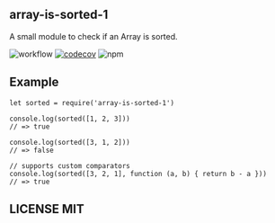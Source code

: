 ## array-is-sorted-1

A small module to check if an Array is sorted.

![workflow](https://github.com/Luobinf/array-is-sorted/actions/workflows/node.js.yml/badge.svg)
[![codecov](https://codecov.io/gh/Luobinf/array-is-sorted/branch/main/graph/badge.svg?token=CTUHANR7WY)](https://codecov.io/gh/Luobinf/array-is-sorted)
![npm](https://img.shields.io/npm/v/array-is-sorted-1)

## Example
```JS
let sorted = require('array-is-sorted-1')

console.log(sorted([1, 2, 3]))
// => true

console.log(sorted([3, 1, 2]))
// => false

// supports custom comparators
console.log(sorted([3, 2, 1], function (a, b) { return b - a }))
// => true
```

## LICENSE MIT
